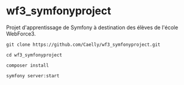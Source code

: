 # wf3_symfonyproject
Projet d'apprentissage de Symfony à destination des élèves de l'école WebForce3.


```git clone https://github.com/Caelly/wf3_symfonyproject.git```

```cd wf3_symfonyproject```

```composer install```

```symfony server:start```
